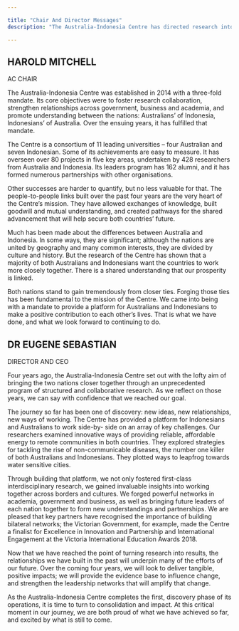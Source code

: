 ```yaml
---

title: "Chair And Director Messages"
description: "The Australia-Indonesia Centre has directed research into solutions to pressing local problems, and an investment in conscious relationship building."

---
```


<div id="top-target"></div>

## HAROLD MITCHELL

AC CHAIR

The Australia-Indonesia Centre was established in 2014 with a three-fold mandate. Its core objectives were to foster research collaboration, strengthen relationships across government, business and academia, and promote understanding between the nations: Australians’ of Indonesia, Indonesians’ of Australia. Over the ensuing years, it has fulfilled that mandate.

The Centre is a consortium of 11 leading universities – four Australian and seven Indonesian. Some of its achievements are easy to measure. It has overseen over 80 projects in five key areas, undertaken by 428 researchers from Australia and Indonesia. Its leaders program has 162 alumni, and it has formed numerous partnerships with other organisations.

Other successes are harder to quantify, but no less valuable for that. The people-to-people links built over the past four years are the very heart of the Centre’s mission. They have allowed exchanges of knowledge, built goodwill and mutual understanding, and created pathways for the shared advancement that will help secure both countries’ future.

Much has been made about the differences between Australia and Indonesia. In some ways, they are significant; although the nations are united by geography and many common interests, they are divided by culture and history. But the research of the Centre has shown that a majority of both Australians and Indonesians want the countries to work more closely together. There is a shared understanding that our prosperity is linked.

Both nations stand to gain tremendously from closer ties. Forging those ties has been fundamental to the mission of the Centre. We came into being with a mandate to provide a platform for Australians and Indonesians to make a positive contribution to each other’s lives. That is what we have done, and what we look forward to continuing to do.


<div id="bot-target"></div>

## DR EUGENE SEBASTIAN 

DIRECTOR AND CEO

Four years ago, the Australia-Indonesia Centre set out with the lofty aim of bringing the two nations closer together through an unprecedented program of structured and collaborative research. As we reflect on those years, we can say with confidence that we reached our goal.

The journey so far has been one of discovery: new ideas, new relationships, new ways of working. The Centre has provided a platform for Indonesians and Australians to work side-by- side on an array of key challenges. Our researchers examined innovative ways of providing reliable, affordable energy to remote communities in both countries. They explored strategies for tackling the rise of non-communicable diseases, the number one killer of both Australians and Indonesians. They plotted ways to leapfrog towards water sensitive cities.

Through building that platform, we not only fostered first-class interdisciplinary research, we gained invaluable insights into working together across borders and cultures. We forged powerful networks in academia, government and business, as well as bringing future leaders of each nation together to form new understandings and partnerships. We are pleased that key partners have recognised the importance of building bilateral networks; the Victorian Government, for example, made the Centre a finalist for Excellence in Innovation and Partnership and International Engagement at the Victoria International Education Awards 2018.

Now that we have reached the point of turning research into results, the relationships we have built in the past will underpin many of the efforts of our future. Over the coming four years, we will look to deliver tangible, positive impacts; we will provide the evidence base to influence change, and strengthen the leadership networks that will amplify that change.

As the Australia-Indonesia Centre completes the first, discovery phase of its operations, it is time to turn to consolidation and impact. At this critical moment in our journey, we are both proud of what we have achieved so far, and excited by what is still to come.